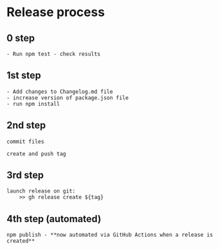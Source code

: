 # Release process

## 0 step	

	- Run npm test - check results

## 1st step
	
	- Add changes to Changelog.md file
	- increase version of package.json file
	- run npm install

## 2nd step
	
	commit files

	create and push tag

## 3rd step
	
	launch release on git:
		>> gh release create ${tag}

## 4th step (automated)
	
	npm publish - **now automated via GitHub Actions when a release is created**